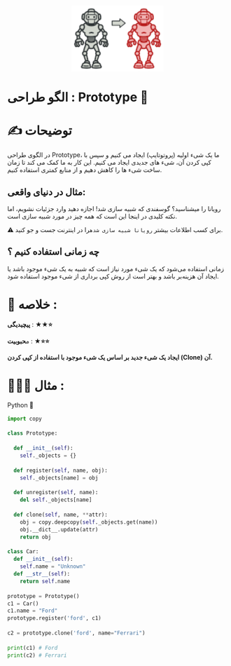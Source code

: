 <p align="center">
  <img src="https://github.com/mojtabapaso/Design-Pattern-Persian/blob/main/img/Creational/prototype-mini.png" height="150px" />
</p>

# الگو طراحی :  Prototype 🐑

# ✍️ توضیحات 
در الگوی طراحی Prototype، ما یک شیء اولیه (پروتوتایپ) ایجاد می کنیم و سپس با کپی کردن آن، شیء های جدیدی ایجاد می کنیم. این کار به ما کمک می کند تا زمان ساخت شیء ها را کاهش دهیم و از منابع کمتری استفاده کنیم.

## مثال در دنیای واقعی:
رویانا را میشناسید؟ گوسفندی که شبیه سازی شد! اجازه دهید وارد جزئیات نشویم، اما نکته کلیدی در اینجا این است که همه چیز در مورد شبیه سازی است.

⚠️ برای کسب اطلاعات بیشتر `رویانا شبیه سازی شده`را در اینترنت جست و جو کنید.

## چه زمانی استفاده کنیم ؟

زمانی استفاده می‌شود که یک شیء مورد نیاز است که شبیه به یک شیء موجود باشد یا ایجاد آن هزینه‌بر باشد و بهتر است از روش کپی برداری از شیء موجود استفاده شود.
  

 # 📝 خلاصه :
**پیچیدیگی** : **★★⭐** 

م**حبوبیت** : **★⭐⭐**

**ایجاد یک شیء جدید بر اساس یک شیء موجود با استفاده از کپی کردن (Clone) آن.**

# 👨🏻‍💻 مثال  :
Python 🐍 


```python
import copy

class Prototype:

  def __init__(self):
    self._objects = {}

  def register(self, name, obj):
    self._objects[name] = obj

  def unregister(self, name):
    del self._objects[name]

  def clone(self, name, **attr):
    obj = copy.deepcopy(self._objects.get(name))
    obj.__dict__.update(attr)
    return obj

class Car:
  def __init__(self):
    self.name = "Unknown"
  def __str__(self):
    return self.name

prototype = Prototype()
c1 = Car()
c1.name = "Ford"
prototype.register('ford', c1)

c2 = prototype.clone('ford', name="Ferrari")

print(c1) # Ford
print(c2) # Ferrari
```
